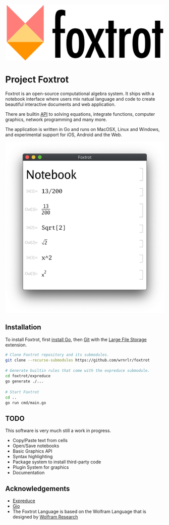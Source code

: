 ![alt text](logo.png "Foxtrot Logo")

# Project Foxtrot

Foxtrot is an open-source computational algebra system.
It ships with a notebook interface where users mix natual language
and code to create beautiful interactive documents and web application.

There are builtin [API](https://corywalker.github.io/expreduce-docs/)
to solving equations, integrate functions, computer graphics, network programming and many more.    

The application is written in Go and runs on MacOSX, Linux and Windows,
and experimental support for iOS, Android and the Web.

![alt text](screen.png "Screenshot")

## Installation

To install Foxtrot, first  [install Go](https://golang.org/doc/install),
then [Git](https://git-lfs.github.com/)
with the [Large File Storage](https://git-lfs.github.com/) extension.

```bash
# Clone Foxtrot repository and its submodules.
git clone --recurse-submodules https://github.com/wrnrlr/foxtrot

# Generate builtin rules that come with the expreduce submodule.
cd foxtrot/expreduce
go generate ./...

# Start Foxtrot
cd ..
go run cmd/main.go
```

## TODO

This software is very much still a work in progress.

* Copy/Paste text from cells
* Open/Save notebooks
* Basic Graphics API
* Syntax highlighting
* Package system to install third-party code
* Plugin System for graphics
* Documentation

## Acknowledgements

* [Expreduce](https://github.com/corywalker/expreduce)
* [Gio](https://gioui.org/)
* The Foxtrot Language is based on the Wolfram Language that is designed by [Wolfram Research](https://www.wolfram.com/) 
